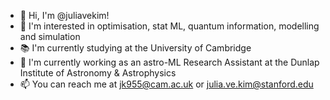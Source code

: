 - 👋 Hi, I'm @juliavekim! 
- 👀 I'm interested in optimisation, stat ML, quantum information, modelling and simulation
- 📚 I'm currently studying at the University of Cambridge
- 🌱 I'm currently working as an astro-ML Research Assistant at the Dunlap Institute of Astronomy & Astrophysics
- 📫 You can reach me at jk955@cam.ac.uk or julia.ve.kim@stanford.edu
